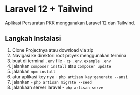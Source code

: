 # Laravel 12 + Tailwind
Aplikasi Persuratan PKK menggunakan Laravel 12 dan Tailwind.


## Langkah Instalasi
1. Clone Projectnya atau download via zip
2. Navigasi ke direktori root proyek menggunakan termina
3. buat di terminal `.env` file - `cp .env.example .env`
4. jalankan `composer install` atau `composer update`
5. jalankan `npm install`
6. atur aplikasi key nya - `php artisan key:generate --ansi`
7. jalankan - `php artisan migrate --seed`
9. jalankaan server laravel - `php artisan serve`



